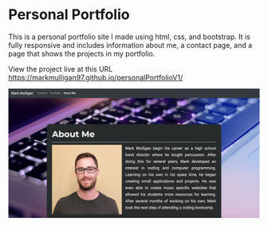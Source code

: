 # Personal Portfolio

This is a personal portfolio site I made using html, css, and bootstrap.  It is fully responsive and includes information about me, a contact page, and a page that shows the projects in my portfolio.

View the project live at this URL https://markmulligan97.github.io/personalPortfolioV1/

![Image of Project](./Assets/Images/personalPortfolioScreenshot.png)